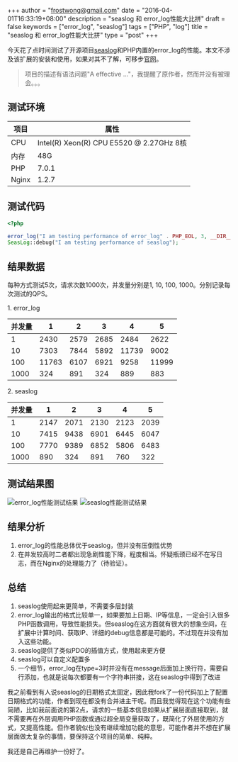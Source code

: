 +++
author = "frostwong@gmail.com"
date = "2016-04-01T16:33:19+08:00"
description = "seaslog 和 error_log性能大比拼"
draft = false
keywords = ["error_log", "seaslog"]
tags = ["PHP", "log"]
title = "seaslog 和 error_log性能大比拼"
type = "post"
+++

今天花了点时间测试了开源项目[seaslog](http://neeke.github.io/SeasLog/)和PHP内置的error_log的性能。本文不涉及该扩展的安装和使用，如果对其不了解，可移步[官网](http://neeke.github.io/SeasLog/)。

> 项目的描述有语法问题"A effective ..."，我提醒了原作者，然而并没有被理会。。。

## 测试环境

项目 | 属性 
---|---
CPU | Intel(R) Xeon(R) CPU  E5520  @ 2.27GHz 8核
内存 | 48G
PHP | 7.0.1
Nginx | 1.2.7

## 测试代码

```php
<?php

error_log("I am testing performance of error_log" . PHP_EOL, 3, __DIR__ . '/error_log.log');
SeasLog::debug("I am testing performance of seaslog");
```

## 结果数据

每种方式测试5次，请求次数1000次，并发量分别是1, 10, 100, 1000。分别记录每次测试的QPS。

1\. error_log

并发量     |        1    |    2     |    3     |    4    |    5
---|---|---|---|---|---|
1 | 2430   |2579    |2685    |2484    |2622
10              | 7303    |7844    | 5892    | 11739   | 9002
100             | 11763   | 6107   | 6921    | 9258    | 11999
1000            | 324     | 891    | 324     | 889     | 883

2\. seaslog

并发量     |        1    |    2     |    3     |    4    |    5
---|---|---|---|---|---|
1               | 2147 |   2071  |  2130   | 2123    | 2039
10              | 7415 |   9438    | 6901    | 6445    | 6047
100             | 7770 |  9389    | 6852    | 5806    | 6483
1000            | 890  |  324     | 891     | 760     |322

## 测试结果图

![error_log性能测试结果](http://7xn2pe.com1.z0.glb.clouddn.com/errorlog.png)
![seaslog性能测试结果](http://7xn2pe.com1.z0.glb.clouddn.com/seaslog.png)

## 结果分析

1. error_log的性能总体优于seaslog，但并没有压倒性优势
2. 在并发较高时二者都出现急剧性能下降，程度相当。怀疑瓶颈已经不在写日志，而在Nginx的处理能力了（待验证）。

## 总结

1. seaslog使用起来更简单，不需要多层封装
2. error_log输出的格式比较单一，如果要加上日期、IP等信息，一定会引入很多PHP函数调用，导致性能损失。但seaslog在这方面就有很大的想象空间，在扩展中计算时间、获取IP、详细的debug信息都是可能的。不过现在并没有加入这些功能。
3. seaslog提供了类似PDO的插值方式，使用起来更方便
4. seaslog可以自定义配置多
5. 一个细节，error_log在type=3时并没有在message后面加上换行符，需要自行添加，也就是说每次都要有一个字符串拼接，这在seaslog中得到了改进

我之前看到有人说seaslog的日期格式太固定，因此我fork了一份代码加上了配置日期格式的功能，作者到现在都没有合并进主干呢。而且我觉得现在这个功能有些简陋，比如我前面说的第2点，请求的一些基本信息如果从扩展层面直接取到，就不需要再在外层调用PHP函数或通过超全局变量获取了，既简化了外层使用的方式，又提高性能。但作者貌似也没有继续增加功能的意思，可能作者并不想在扩展层面做太复杂的事情，要保持这个项目的简单、纯粹。

我还是自己再维护一份好了。


